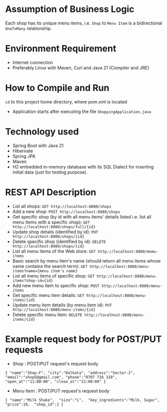 # Assumption of Business Logic
Each shop has its unique menu items, i.e. `Shop` to `Menu Item` is a bidirectional `OneToMany` relationship.

# Environment Requirement
* Internet connection
* Preferably Linux with Maven, Curl and Java 21 (Compiler and JRE)

# How to Compile and Run
`cd` to this project home directory, where pom.xml is located
* Application starts after executing the file `ShoppingApplication.java`


# Technology used
* Spring Boot with Java 21
* Hibernate 
* Spring JPA
* Maven
* H2 embedded in-memory database with its SQL Dialect for inserting initial data (just for testing purpose).

# REST API Description
* List all shops: `GET http://localhost:8080/shops`
* Add a new shop: `POST http://localhost:8080/shops`
* Get specific shop (by id with all menu items' details listed i.e. list all menu items with a specific shop): `GET http://localhost:8080/shops/full/{id}`
* Update shop details (identified by id): `PUT http://localhost:8080/shops/{id}`
* Delete specific shop (identified by id): `DELETE http://localhost:8080/shops/{id}`
* List all menu items of the Web store: `GET http://localhost:8080/memu-items`
* Basic search by menu item's name (should return all menu items whose name contains the search term): `GET http://localhost:8080/menu-items?name={menu item's name}`
* List all menu items of specific shop: `GET http://localhost:8080/menu-items?shop-id={id}`
* Add new menu item to specific shop: `POST http://localhost:8080/menu-items`
* Get specific menu item details: `GET http://localhost:8080/menu-items/{id}`
* Update menu item details (by menu item id): `PUT http://localhost:8080/menu-items/{id}`
* Delete specific menu item: `DELETE http://localhost:8080/menu-items/{id}`

# Example request body for POST/PUT requests
* Shop : POST/PUT request's request body

`{
"name":"Shop-F",
"city":"Kolkata",
"address":"Sector-2",
"email":"shop5@gmail.com",
"phone":"0707 716 328",
"open_at":"11:00:00",
"close_at":"22:00:00"
}`
* Menu Item : POST/PUT request's request body

`{
 "name":"Milk Shake", 
 "size":"L", 
 "key_ingredients":"Milk, Sugar", 
 "price":10, 
 "shop_id":2
}`

